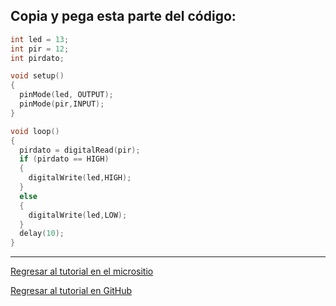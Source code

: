 ## Copia y pega esta parte del código:

```cpp
int led = 13;
int pir = 12;
int pirdato;

void setup()
{
  pinMode(led, OUTPUT);
  pinMode(pir,INPUT);
}

void loop()
{
  pirdato = digitalRead(pir);
  if (pirdato == HIGH)
  {
    digitalWrite(led,HIGH);
  }
  else
  {
    digitalWrite(led,LOW);
  }
  delay(10);
}
```
____
[Regresar al tutorial en el micrositio](#)

[Regresar al tutorial en GitHub](https://github.com/richmf/Tutorial-Arduino-FC-UNAM)
